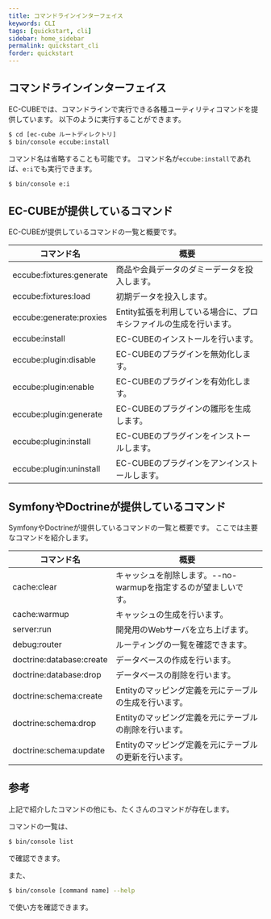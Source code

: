 ```yaml
---
title: コマンドラインインターフェイス
keywords: CLI
tags: [quickstart, cli]
sidebar: home_sidebar
permalink: quickstart_cli
forder: quickstart
---
```


## コマンドラインインターフェイス

EC-CUBEでは、コマンドラインで実行できる各種ユーティリティコマンドを提供しています。
以下のように実行することができます。

```bash
$ cd [ec-cube ルートディレクトリ]
$ bin/console eccube:install
```

コマンド名は省略することも可能です。
コマンド名が`eccube:install`であれば、`e:i`でも実行できます。

```bash
$ bin/console e:i
```

## EC-CUBEが提供しているコマンド

EC-CUBEが提供しているコマンドの一覧と概要です。

| コマンド名               | 概要                                                               |
|--------------------------|--------------------------------------------------------------------|
| eccube:fixtures:generate | 商品や会員データのダミーデータを投入します。                       |
| eccube:fixtures:load     | 初期データを投入します。                                           |
| eccube:generate:proxies  | Entity拡張を利用している場合に、プロキシファイルの生成を行います。 |
| eccube:install           | EC-CUBEのインストールを行います。                                  |
| eccube:plugin:disable    | EC-CUBEのプラグインを無効化します。                                |
| eccube:plugin:enable     | EC-CUBEのプラグインを有効化します。                                |
| eccube:plugin:generate   | EC-CUBEのプラグインの雛形を生成します。                            |
| eccube:plugin:install    | EC-CUBEのプラグインをインストールします。                          |
| eccube:plugin:uninstall  | EC-CUBEのプラグインをアンインストールします。                      |

## SymfonyやDoctrineが提供しているコマンド

SymfonyやDoctrineが提供しているコマンドの一覧と概要です。
ここでは主要なコマンドを紹介します。

| コマンド名               | 概要                                                            |
|--------------------------|-----------------------------------------------------------------|
| cache:clear              | キャッシュを削除します。--no-warmupを指定するのが望ましいです。 |
| cache:warmup             | キャッシュの生成を行います。                                    |
| server:run               | 開発用のWebサーバを立ち上げます。                               |
| debug:router             | ルーティングの一覧を確認できます。                              |
| doctrine:database:create | データベースの作成を行います。                                  |
| doctrine:database:drop   | データベースの削除を行います。                                  |
| doctrine:schema:create   | Entityのマッピング定義を元にテーブルの生成を行います。          |
| doctrine:schema:drop     | Entityのマッピング定義を元にテーブルの削除を行います。          |
| doctrine:schema:update   | Entityのマッピング定義を元にテーブルの更新を行います。          |

## 参考

上記で紹介したコマンドの他にも、たくさんのコマンドが存在します。

コマンドの一覧は、

```bash
$ bin/console list
```

で確認できます。

また、

```bash
$ bin/console [command name] --help
```

で使い方を確認できます。
